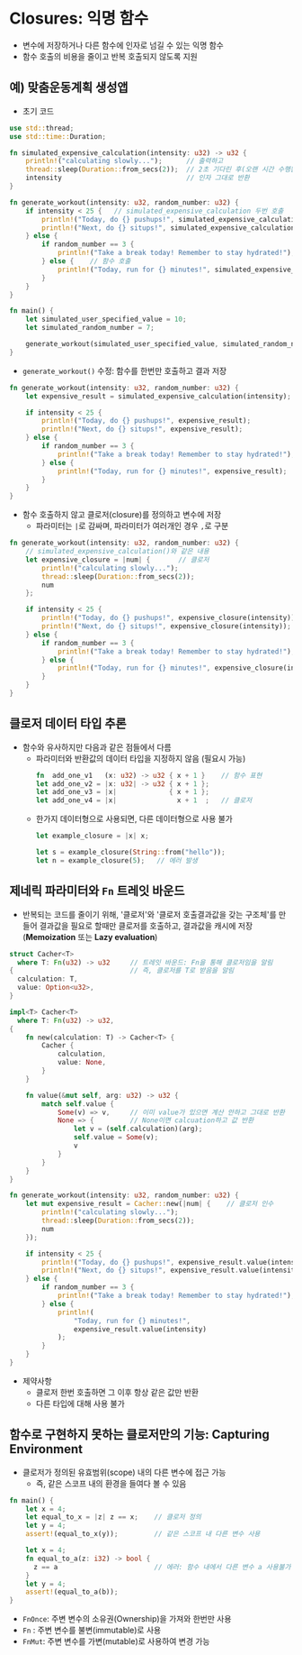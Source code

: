 # Closures: 익명 함수
* 변수에 저장하거나 다른 함수에 인자로 넘길 수 있는 익명 함수
* 함수 호출의 비용을 줄이고 반복 호출되지 않도록 지원

## 예) 맞춤운동계획 생성앱
* 초기 코드
```rust
use std::thread;
use std::time::Duration;

fn simulated_expensive_calculation(intensity: u32) -> u32 {
    println!("calculating slowly...");      // 출력하고
    thread::sleep(Duration::from_secs(2));  // 2초 기다린 후(오랜 시간 수행됨을 가정)
    intensity                               // 인자 그대로 반환
}

fn generate_workout(intensity: u32, random_number: u32) {
    if intensity < 25 {   // simulated_expensive_calculation 두번 호출
        println!("Today, do {} pushups!", simulated_expensive_calculation(intensity));
        println!("Next, do {} situps!", simulated_expensive_calculation(intensity));
    } else {
        if random_number == 3 {
            println!("Take a break today! Remember to stay hydrated!");
        } else {    // 함수 호출
            println!("Today, run for {} minutes!", simulated_expensive_calculation(intensity));
        }
    }
}

fn main() {
    let simulated_user_specified_value = 10;
    let simulated_random_number = 7;

    generate_workout(simulated_user_specified_value, simulated_random_number);
}
```
* `generate_workout()` 수정: 함수를 한번만 호출하고 결과 저장
```rust
fn generate_workout(intensity: u32, random_number: u32) {
    let expensive_result = simulated_expensive_calculation(intensity);  // 함수 호출

    if intensity < 25 {
        println!("Today, do {} pushups!", expensive_result);
        println!("Next, do {} situps!", expensive_result);
    } else {
        if random_number == 3 {
            println!("Take a break today! Remember to stay hydrated!");
        } else {
            println!("Today, run for {} minutes!", expensive_result);
        }
    }
}
```
* 함수 호출하지 않고 클로저(closure)를 정의하고 변수에 저장
  - 파라미터는 `|`로 감싸며, 파라미터가 여러개인 경우 `,`로 구분
```rust
fn generate_workout(intensity: u32, random_number: u32) {
    // simulated_expensive_calculation()와 같은 내용
    let expensive_closure = |num| {       // 클로저
        println!("calculating slowly...");
        thread::sleep(Duration::from_secs(2));
        num
    };

    if intensity < 25 {
        println!("Today, do {} pushups!", expensive_closure(intensity));
        println!("Next, do {} situps!", expensive_closure(intensity));
    } else {
        if random_number == 3 {
            println!("Take a break today! Remember to stay hydrated!");
        } else {
            println!("Today, run for {} minutes!", expensive_closure(intensity));
        }
    }
}
```

## 클로저 데이터 타입 추론
* 함수와 유사하지만 다음과 같은 점들에서 다름
  - 파라미터와 반환값의 데이터 타입을 지정하지 않음 (필요시 가능)
    ```rust
    fn  add_one_v1   (x: u32) -> u32 { x + 1 }    // 함수 표현
    let add_one_v2 = |x: u32| -> u32 { x + 1 };
    let add_one_v3 = |x|             { x + 1 };
    let add_one_v4 = |x|               x + 1  ;   // 클로저
    ```
  - 한가지 데이터형으로 사용되면, 다른 데이터형으로 사용 불가
    ```rust
    let example_closure = |x| x;

    let s = example_closure(String::from("hello"));
    let n = example_closure(5);   // 에러 발생
    ```
  
## 제네릭 파라미터와 `Fn` 트레잇 바운드
* 반복되는 코드를 줄이기 위해, '클로저'와 '클로저 호출결과값을 갖는 구조체'를 만들어 결과값을 필요로 할때만 클로저를 호출하고, 결과값을 캐시에 저장 (**Memoization** 또는 **Lazy evaluation**)
```rust
struct Cacher<T> 
  where T: Fn(u32) -> u32     // 트레잇 바운드: Fn을 통해 클로저임을 알림
{                             // 즉, 클로저를 T로 받음을 알림
  calculation: T,
  value: Option<u32>,
}

impl<T> Cacher<T>
  where T: Fn(u32) -> u32,
{
    fn new(calculation: T) -> Cacher<T> {
        Cacher {
            calculation,
            value: None,
        }
    }

    fn value(&mut self, arg: u32) -> u32 {
        match self.value {
            Some(v) => v,     // 이미 value가 있으면 계산 안하고 그대로 반환
            None => {         // None이면 calcuation하고 값 반환
                let v = (self.calculation)(arg);
                self.value = Some(v);
                v
            }
        }
    }
}
```
```rust
fn generate_workout(intensity: u32, random_number: u32) {
    let mut expensive_result = Cacher::new(|num| {    // 클로저 인수
        println!("calculating slowly...");
        thread::sleep(Duration::from_secs(2));
        num
    });

    if intensity < 25 {
        println!("Today, do {} pushups!", expensive_result.value(intensity)); // value 메소드 호출
        println!("Next, do {} situps!", expensive_result.value(intensity));   // 두번째 호출
    } else {
        if random_number == 3 {
            println!("Take a break today! Remember to stay hydrated!");
        } else {
            println!(
                "Today, run for {} minutes!",
                expensive_result.value(intensity)
            );
        }
    }
}
```
* 제약사항
  - 클로저 한번 호출하면 그 이후 항상 같은 값만 반환
  - 다른 타입에 대해 사용 불가

## 함수로 구현하지 못하는 클로저만의 기능: Capturing Environment
* 클로저가 정의된 유효범위(scope) 내의 다른 변수에 접근 가능
  - 즉, 같은 스코프 내의 환경을 들여다 볼 수 있음
```rust
fn main() {
    let x = 4;
    let equal_to_x = |z| z == x;    // 클로저 정의
    let y = 4;
    assert!(equal_to_x(y));         // 같은 스코프 내 다른 변수 사용

    let x = 4;
    fn equal_to_a(z: i32) -> bool { 
      z == a                        // 에러: 함수 내에서 다른 변수 a 사용불가
    }
    let y = 4;
    assert!(equal_to_a(b));
}
```
  - `FnOnce`: 주변 변수의 소유권(Ownership)을 가져와 한번만 사용
  - `Fn` : 주변 변수를 불변(immutable)로 사용
  - `FnMut`: 주변 변수를 가변(mutable)로 사용하여 변경 가능